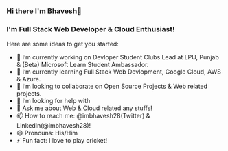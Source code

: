 ### Hi there I'm Bhavesh👋

### I'm Full Stack Web Developer & Cloud Enthusiast! 


Here are some ideas to get you started:

- 🔭 I’m currently working on Devloper Student Clubs Lead at LPU, Punjab & (Beta) Microsoft Learn Student Ambassador.
- 🌱 I’m currently learning Full Stack Web Devlopment, Google Cloud, AWS & Azure.
- 👯 I’m looking to collaborate on Open Source Projects & Web related projects.
- 🤔 I’m looking for help with 
- 💬 Ask me about Web & Cloud related any stuffs!
- 📫 How to reach me: @imbhavesh28(Twitter) & LinkedIn(@imbhavesh28)!
- 😄 Pronouns: His/Him
- ⚡ Fun fact: I love to play cricket!

